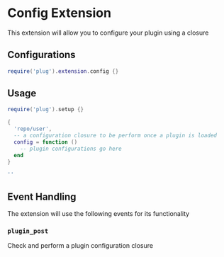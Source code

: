 # Config Extension

This extension will allow you to configure your plugin using a closure

## Configurations

```lua
require('plug').extension.config {}
```

## Usage

```lua
require('plug').setup {}

{
  'repo/user',
  -- a configuration closure to be perform once a plugin is loaded
  config = function ()
    -- plugin configurations go here
  end
}

''
```

## Event Handling

The extension will use the following events for its functionality

### `plugin_post`

Check and perform a plugin configuration closure
